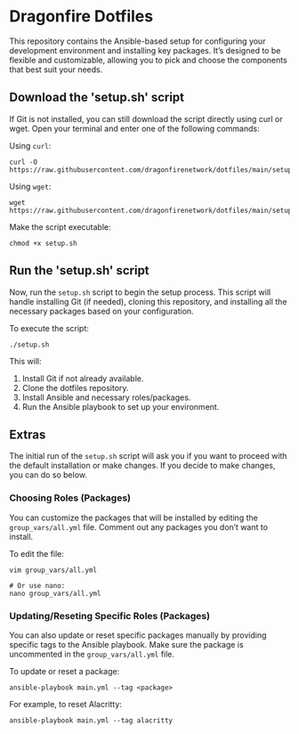 # Dragonfire Dotfiles

This repository contains the Ansible-based setup for configuring your development environment and installing key packages. 
It’s designed to be flexible and customizable, allowing you to pick and choose the components that best suit your needs.

## Download the 'setup.sh' script

If Git is not installed, you can still download the script directly using curl or wget. 
Open your terminal and enter one of the following commands:

Using ```curl```:
```
curl -O https://raw.githubusercontent.com/dragonfirenetwork/dotfiles/main/setup.sh
```

Using ```wget```:
```
wget https://raw.githubusercontent.com/dragonfirenetwork/dotfiles/main/setup.sh
```
Make the script executable:
```
chmod +x setup.sh
```

## Run the 'setup.sh' script

Now, run the ```setup.sh``` script to begin the setup process. This script will handle installing Git (if needed), cloning this repository, and installing all the necessary packages based on your configuration.

To execute the script:
```
./setup.sh
```

This will:

1. Install Git if not already available.
2. Clone the dotfiles repository.
3. Install Ansible and necessary roles/packages.
4. Run the Ansible playbook to set up your environment.

## Extras

The initial run of the ```setup.sh``` script will ask you if you want to proceed with the default installation or make changes. If you decide to make changes, you can do so below.

### Choosing Roles (Packages)

You can customize the packages that will be installed by editing the ```group_vars/all.yml``` file. 
Comment out any packages you don’t want to install.

To edit the file:
```
vim group_vars/all.yml

# Or use nano:
nano group_vars/all.yml
```

### Updating/Reseting Specific Roles (Packages)

You can also update or reset specific packages manually by providing specific tags to the Ansible playbook. Make sure the package is uncommented in the ```group_vars/all.yml``` file.

To update or reset a package:
```
ansible-playbook main.yml --tag <package>
```

For example, to reset Alacritty:
```
ansible-playbook main.yml --tag alacritty
```
